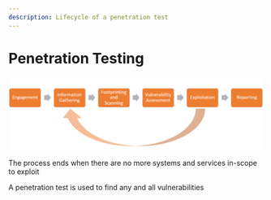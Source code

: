 ```yaml
---
description: Lifecycle of a penetration test
---
```


# Penetration Testing

![](<../../../.gitbook/assets/image (12) (1) (1) (1) (1) (1) (1) (1).png>)

The process ends when there are no more systems and services in-scope to exploit

A penetration test is used to find any and all vulnerabilities

